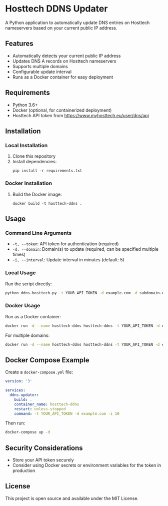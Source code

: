 # Hosttech DDNS Updater

A Python application to automatically update DNS entries on Hosttech nameservers based on your current public IP address.

## Features

- Automatically detects your current public IP address
- Updates DNS A records on Hosttech nameservers
- Supports multiple domains
- Configurable update interval
- Runs as a Docker container for easy deployment

## Requirements

- Python 3.6+
- Docker (optional, for containerized deployment)
- Hosttech API token from https://www.myhosttech.eu/user/dns/api

## Installation

### Local Installation

1. Clone this repository
2. Install dependencies:
   ```
   pip install -r requirements.txt
   ```

### Docker Installation

1. Build the Docker image:
   ```
   docker build -t hosttech-ddns .
   ```

## Usage

### Command Line Arguments

- `-t, --token`: API token for authentication (required)
- `-d, --domain`: Domain(s) to update (required, can be specified multiple times)
- `-i, --interval`: Update interval in minutes (default: 5)

### Local Usage

Run the script directly:

```bash
python ddns-hosttech.py -t YOUR_API_TOKEN -d example.com -d subdomain.example.com -i 10
```

### Docker Usage

Run as a Docker container:

```bash
docker run -d --name hosttech-ddns hosttech-ddns -t YOUR_API_TOKEN -d example.com -i 10
```

For multiple domains:

```bash
docker run -d --name hosttech-ddns hosttech-ddns -t YOUR_API_TOKEN -d example.com -d subdomain.example.com -i 10
```

## Docker Compose Example

Create a `docker-compose.yml` file:

```yaml
version: '3'

services:
  ddns-updater:
    build: .
    container_name: hosttech-ddns
    restart: unless-stopped
    command: -t YOUR_API_TOKEN -d example.com -i 10
```

Then run:

```bash
docker-compose up -d
```

## Security Considerations

- Store your API token securely
- Consider using Docker secrets or environment variables for the token in production

## License

This project is open source and available under the MIT License.
